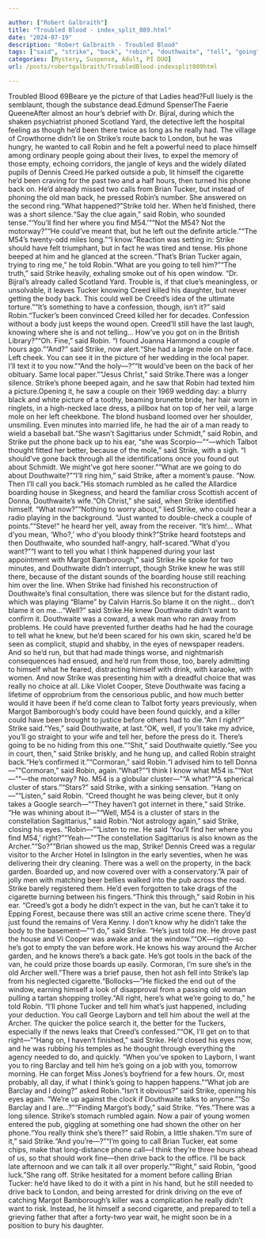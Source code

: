 ```yaml
---

author: ["Robert Galbraith"]
title: "Troubled Blood - index_split_089.html"
date: "2024-07-19"
description: "Robert Galbraith - Troubled Blood"
tags: ["said", "strike", "back", "robin", "douthwaite", "tell", "going", "tucker", "creed", "could", "think", "phone", "body", "well", "got", "hour", "call", "brian", "still", "want", "take", "though", "left", "really", "told"]
categories: [Mystery, Suspense, Adult, PI DUO]
url: /posts/robertgalbraith/TroubledBlood-indexsplit089html

---
```



Troubled Blood
69Beare ye the picture of that Ladies head?Full liuely is the semblaunt, though the substance dead.Edmund SpenserThe Faerie QueeneAfter almost an hour’s debrief with Dr. Bijral, during which the shaken psychiatrist phoned Scotland Yard, the detective left the hospital feeling as though he’d been there twice as long as he really had. The village of Crowthorne didn’t lie on Strike’s route back to London, but he was hungry, he wanted to call Robin and he felt a powerful need to place himself among ordinary people going about their lives, to expel the memory of those empty, echoing corridors, the jangle of keys and the widely dilated pupils of Dennis Creed.He parked outside a pub, lit himself the cigarette he’d been craving for the past two and a half hours, then turned his phone back on. He’d already missed two calls from Brian Tucker, but instead of phoning the old man back, he pressed Robin’s number. She answered on the second ring.“What happened?”Strike told her. When he’d finished, there was a short silence.“Say the clue again,” said Robin, who sounded tense.“‘You’ll find her where you find M54.’”“Not the M54? Not the motorway?”“He could’ve meant that, but he left out the definite article.”“The M54’s twenty-odd miles long.”“I know.”Reaction was setting in: Strike should have felt triumphant, but in fact he was tired and tense. His phone beeped at him and he glanced at the screen.“That’s Brian Tucker again, trying to ring me,” he told Robin.“What are you going to tell him?”“The truth,” said Strike heavily, exhaling smoke out of his open window. “Dr. Bijral’s already called Scotland Yard. Trouble is, if that clue’s meaningless, or unsolvable, it leaves Tucker knowing Creed killed his daughter, but never getting the body back. This could well be Creed’s idea of the ultimate torture.”“It’s something to have a confession, though, isn’t it?” said Robin.“Tucker’s been convinced Creed killed her for decades. Confession without a body just keeps the wound open. Creed’ll still have the last laugh, knowing where she is and not telling… How’ve you got on in the British Library?”“Oh. Fine,” said Robin. “I found Joanna Hammond a couple of hours ago.”“And?” said Strike, now alert.“She had a large mole on her face. Left cheek. You can see it in the picture of her wedding in the local paper. I’ll text it to you now.”“And the holy—?”“It would’ve been on the back of her obituary. Same local paper.”“Jesus Christ,” said Strike.There was a longer silence. Strike’s phone beeped again, and he saw that Robin had texted him a picture.Opening it, he saw a couple on their 1969 wedding day: a blurry black and white picture of a toothy, beaming brunette bride, her hair worn in ringlets, in a high-necked lace dress, a pillbox hat on top of her veil, a large mole on her left cheekbone. The blond husband loomed over her shoulder, unsmiling. Even minutes into married life, he had the air of a man ready to wield a baseball bat.“She wasn’t Sagittarius under Schmidt,” said Robin, and Strike put the phone back up to his ear, “she was Scorpio—”“—which Talbot thought fitted her better, because of the mole,” said Strike, with a sigh. “I should’ve gone back through all the identifications once you found out about Schmidt. We might’ve got here sooner.”“What are we going to do about Douthwaite?”“I’ll ring him,” said Strike, after a moment’s pause. “Now. Then I’ll call you back.”His stomach rumbled as he called the Allardice boarding house in Skegness, and heard the familiar cross Scottish accent of Donna, Douthwaite’s wife.“Oh Christ,” she said, when Strike identified himself. “What now?”“Nothing to worry about,” lied Strike, who could hear a radio playing in the background. “Just wanted to double-check a couple of points.”“Steve!” he heard her yell, away from the receiver. “It’s him!… What d’you mean, ‘Who?,’ who d’you bloody think?”Strike heard footsteps and then Douthwaite, who sounded half-angry, half-scared.“What d’you want?”“I want to tell you what I think happened during your last appointment with Margot Bamborough,” said Strike.He spoke for two minutes, and Douthwaite didn’t interrupt, though Strike knew he was still there, because of the distant sounds of the boarding house still reaching him over the line. When Strike had finished his reconstruction of Douthwaite’s final consultation, there was silence but for the distant radio, which was playing “Blame” by Calvin Harris.So blame it on the night… don’t blame it on me…“Well?” said Strike.He knew Douthwaite didn’t want to confirm it. Douthwaite was a coward, a weak man who ran away from problems. He could have prevented further deaths had he had the courage to tell what he knew, but he’d been scared for his own skin, scared he’d be seen as complicit, stupid and shabby, in the eyes of newspaper readers. And so he’d run, but that had made things worse, and nightmarish consequences had ensued, and he’d run from those, too, barely admitting to himself what he feared, distracting himself with drink, with karaoke, with women. And now Strike was presenting him with a dreadful choice that was really no choice at all. Like Violet Cooper, Steve Douthwaite was facing a lifetime of opprobrium from the censorious public, and how much better would it have been if he’d come clean to Talbot forty years previously, when Margot Bamborough’s body could have been found quickly, and a killer could have been brought to justice before others had to die.“Am I right?” Strike said.“Yes,” said Douthwaite, at last.“OK, well, if you’ll take my advice, you’ll go straight to your wife and tell her, before the press do it. There’s going to be no hiding from this one.”“Shit,” said Douthwaite quietly.“See you in court, then,” said Strike briskly, and he hung up, and called Robin straight back.“He’s confirmed it.”“Cormoran,” said Robin.“I advised him to tell Donna—”“Cormoran,” said Robin, again.“What?”“I think I know what M54 is.”“Not—”“—the motorway? No. M54 is a globular cluster—”“A what?”“A spherical cluster of stars.”“Stars?” said Strike, with a sinking sensation. “Hang on—”“Listen,” said Robin. “Creed thought he was being clever, but it only takes a Google search—”“They haven’t got internet in there,” said Strike. “He was whining about it—”“Well, M54 is a cluster of stars in the constellation Sagittarius,” said Robin.“Not astrology again,” said Strike, closing his eyes. “Robin—”“Listen to me. He said ‘You’ll find her where you find M54,’ right?”“Yeah—”“The constellation Sagittarius is also known as the Archer.”“So?”“Brian showed us the map, Strike! Dennis Creed was a regular visitor to the Archer Hotel in Islington in the early seventies, when he was delivering their dry cleaning. There was a well on the property, in the back garden. Boarded up, and now covered over with a conservatory.”A pair of jolly men with matching beer bellies walked into the pub across the road. Strike barely registered them. He’d even forgotten to take drags of the cigarette burning between his fingers.“Think this through,” said Robin in his ear. “Creed’s got a body he didn’t expect in the van, but he can’t take it to Epping Forest, because there was still an active crime scene there. They’d just found the remains of Vera Kenny. I don’t know why he didn’t take the body to the basement—”“I do,” said Strike. “He’s just told me. He drove past the house and Vi Cooper was awake and at the window.”“OK—right—so he’s got to empty the van before work. He knows his way around the Archer garden, and he knows there’s a back gate. He’s got tools in the back of the van, he could prize those boards up easily. Cormoran, I’m sure she’s in the old Archer well.”There was a brief pause, then hot ash fell into Strike’s lap from his neglected cigarette.“Bollocks—”He flicked the end out of the window, earning himself a look of disapproval from a passing old woman pulling a tartan shopping trolley.“All right, here’s what we’re going to do,” he told Robin. “I’ll phone Tucker and tell him what’s just happened, including your deduction. You call George Layborn and tell him about the well at the Archer. The quicker the police search it, the better for the Tuckers, especially if the news leaks that Creed’s confessed.”“OK, I’ll get on to that right—”“Hang on, I haven’t finished,” said Strike. He’d closed his eyes now, and he was rubbing his temples as he thought through everything the agency needed to do, and quickly. “When you’ve spoken to Layborn, I want you to ring Barclay and tell him he’s going on a job with you, tomorrow morning. He can forget Miss Jones’s boyfriend for a few hours. Or, most probably, all day, if what I think’s going to happen happens.”“What job are Barclay and I doing?” asked Robin.“Isn’t it obvious?” said Strike, opening his eyes again. “We’re up against the clock if Douthwaite talks to anyone.”“So Barclay and I are…?”“Finding Margot’s body,” said Strike. “Yes.”There was a long silence. Strike’s stomach rumbled again. Now a pair of young women entered the pub, giggling at something one had shown the other on her phone.“You really think she’s there?” said Robin, a little shaken.“I’m sure of it,” said Strike.“And you’re—?”“I’m going to call Brian Tucker, eat some chips, make that long-distance phone call—I think they’re three hours ahead of us, so that should work fine—then drive back to the office. I’ll be back late afternoon and we can talk it all over properly.”“Right,” said Robin, “good luck.”She rang off. Strike hesitated for a moment before calling Brian Tucker: he’d have liked to do it with a pint in his hand, but he still needed to drive back to London, and being arrested for drink driving on the eve of catching Margot Bamborough’s killer was a complication he really didn’t want to risk. Instead, he lit himself a second cigarette, and prepared to tell a grieving father that after a forty-two year wait, he might soon be in a position to bury his daughter.
